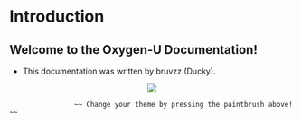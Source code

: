 # Introduction

## Welcome to the Oxygen-U Documentation!
- This documentation was written by bruvzz (Ducky).

<p align="center">
    <img src="https://i.imgur.com/yNz0wKL.png">
</p>

                    ~~ Change your theme by pressing the paintbrush above! ~~